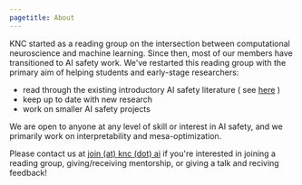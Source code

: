 ```yaml
---
pagetitle: About
---
```


KNC started as a reading group on the intersection between computational neuroscience and machine learning. Since then, most of our members have transitioned to AI safety work. We've restarted this reading group with the primary aim of helping students and early-stage researchers:

- read through the existing introductory AI safety literature ( see [here](https://readingwhatwecan.com/) )
- keep up to date with new research
- work on smaller AI safety projects

We are open to anyone at any level of skill or interest in AI safety, and we primarily work on interpretability and mesa-optimization.

Please contact us at [join (at) knc (dot) ai](mailto:join@knc.ai) if you're interested in joining a reading group, giving/receiving mentorship, or giving a talk and reciving feedback!


